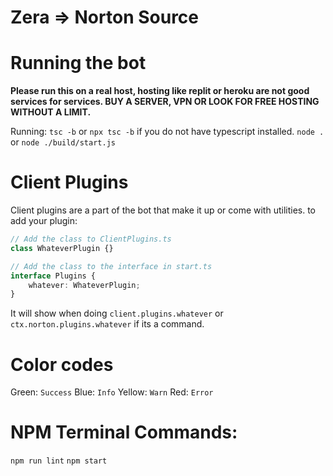 # Zera => Norton Source

# Running the bot
**Please run this on a real host, hosting like replit or heroku are not good services for services. BUY A SERVER, VPN OR LOOK FOR FREE HOSTING WITHOUT A LIMIT.**

Running:
`tsc -b` or `npx tsc -b` if you do not have typescript installed.
`node .` or `node ./build/start.js`

# Client Plugins
Client plugins are a part of the bot that make it up or come with utilities.
to add your plugin:
```ts
// Add the class to ClientPlugins.ts
class WhateverPlugin {}

// Add the class to the interface in start.ts
interface Plugins {
    whatever: WhateverPlugin;
}
```
It will show when doing `client.plugins.whatever` or `ctx.norton.plugins.whatever` if its a command.

# Color codes
Green: `Success`
Blue: `Info`
Yellow: `Warn`
Red: `Error`

# NPM Terminal Commands:
`npm run lint`
`npm start`